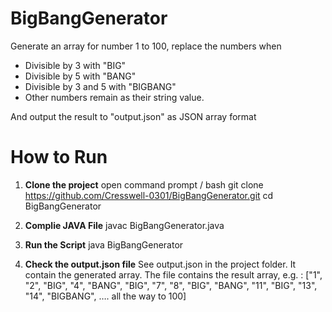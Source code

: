 # BigBangGenerator

Generate an array for number 1 to 100, replace the numbers when

-   Divisible by 3 with "BIG"
-   Divisible by 5 with "BANG"
-   Divisible by 3 and 5 with "BIGBANG"
-   Other numbers remain as their string value.

And output the result to "output.json" as JSON array format

# How to Run

1. **Clone the project**
   open command prompt / bash
   git clone https://github.com/Cresswell-0301/BigBangGenerator.git
   cd BigBangGenerator

2. **Complie JAVA File**
   javac BigBangGenerator.java

3. **Run the Script**
   java BigBangGenerator

4. **Check the output.json file**
   See output.json in the project folder. It contain the generated array.
   The file contains the result array, e.g. :
   ["1", "2", "BIG", "4", "BANG", "BIG", "7", "8", "BIG", "BANG", "11", "BIG", "13", "14", "BIGBANG", …. all the way to 100]
